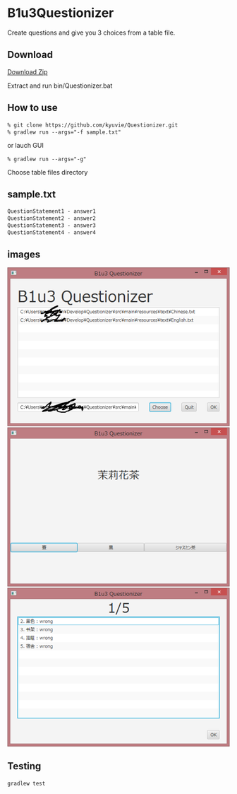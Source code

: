 # B1u3Questionizer

Create questions and give you 3 choices from a table file.

## Download

<a id="raw-url" href="https://raw.githubusercontent.com/kyuvie/Questionizer/develop/Questionizer.zip">Download Zip</a>

Extract and run bin/Questionizer.bat

## How to use

```
% git clone https://github.com/kyuvie/Questionizer.git
% gradlew run --args="-f sample.txt"
```

or lauch GUI

```
% gradlew run --args="-g"
```

Choose table files directory 

## sample.txt

```
QuestionStatement1 - answer1
QuestionStatement2 - answer2
QuestionStatement3 - answer3
QuestionStatement4 - answer4
```

## images

![img1](./img/img1.png)
![img2](./img/img2.png)
![img3](./img/img3.png)

## Testing

```
gradlew test
```


